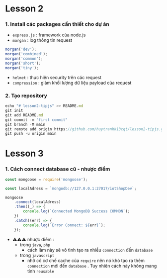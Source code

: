 # Lesson 2

### **1. Install các packages cần thiết cho dự án**

- `express.js` : framework của node.js
- `morgan` : log thông tin request

```js
morgan('dev');
morgan('combined');
morgan('common');
morgan('short');
morgan('tiny');
```

- `helmet` : thực hiện security trên các request
- `compression` : giảm khối lượng dữ liệu payload của request

### **2. Tạo repository**

```js
echo "# lesson2-tipjs" >> README.md
git init
git add README.md
git commit -m "first commit"
git branch -M main
git remote add origin https://github.com/huytranhk13cqt/lesson2-tipjs.git
git push -u origin main
```

# Lesson 3

### **1. Cách connect database cũ - nhược điểm**

```js
const mongoose = require('mongoose');

const localAdress = `mongodb://127.0.0.1:27017/iotShopDev`;

mongoose
	.connect(localAdress)
	.then((_) => {
		console.log(`Connected MongoDB Success COMMON`);
	})
	.catch((err) => {
		console.log(`Error Connect: ${err}`);
	});
```

- ⚠️⚠️⚠️ nhược điểm :
  - trong `java`, `php`
    - cách làm này sẽ vô tình tạo ra nhiều `connection` đến `database`
  - trong `javascript`
    - nhờ có cơ chế cache của `require` nên nó khó tạo ra thêm `connection` mới đến `database` . Tuy nhiên cách này không mang tính `reusable`
